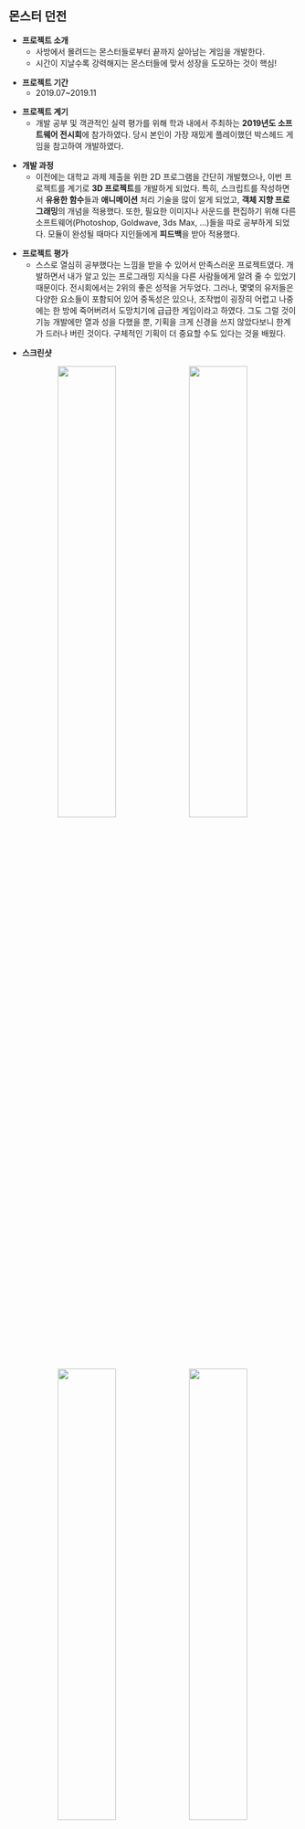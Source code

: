 ## 몬스터 던전

+ **프로젝트 소개**
  + 사방에서 몰려드는 몬스터들로부터 끝까지 살아남는 게임을 개발한다.
  + 시간이 지날수록 강력해지는 몬스터들에 맞서 성장을 도모하는 것이 핵심!

- **프로젝트 기간**
  - 2019.07~2019.11
  
+ **프로젝트 계기**
  + 개발 공부 및 객관적인 실력 평가를 위해 학과 내에서 주최하는 **2019년도 소프트웨어 전시회**에 참가하였다. 당시 본인이 가장 재밌게 플레이했던 박스헤드 게임을 참고하여 개발하였다.

- **개발 과정**
  - 이전에는 대학교 과제 제출을 위한 2D 프로그램을 간단히 개발했으나, 이번 프로젝트를 계기로 **3D 프로젝트**를 개발하게 되었다. 특히, 스크립트를 작성하면서 **유용한 함수**들과 **애니메이션** 처리 기술을 많이 알게 되었고, **객체 지향 프로그래밍**의 개념을 적용했다. 또한, 필요한 이미지나 사운드를 편집하기 위해 다른 소프트웨어(Photoshop, Goldwave, 3ds Max, ...)들을 따로 공부하게 되었다. 모듈이 완성될 때마다 지인들에게 **피드백**을 받아 적용했다.
  
+ **프로젝트 평가**
  + 스스로 열심히 공부했다는 느낌을 받을 수 있어서 만족스러운 프로젝트였다. 개발하면서 내가 알고 있는 프로그래밍 지식을 다른 사람들에게 알려 줄 수 있었기 때문이다. 전시회에서는 2위의 좋은 성적을 거두었다. 그러나, 몇몇의 유저들은 다양한 요소들이 포함되어 있어 중독성은 있으나, 조작법이 굉장히 어렵고 나중에는 한 방에 죽어버려서 도망치기에 급급한 게임이라고 하였다. 그도 그럴 것이 기능 개발에만 열과 성을 다했을 뿐, 기획을 크게 신경을 쓰지 않았다보니 한계가 드러나 버린 것이다. 구체적인 기획이 더 중요할 수도 있다는 것을 배웠다.

- **스크린샷**
<div align="center"> 
<img width="45%" height="45%" src="https://user-images.githubusercontent.com/60832219/208724636-938072b4-9c87-4932-8e19-d6f82d0d9e8f.png"/>
<img width="45%" height="45%" src="https://user-images.githubusercontent.com/60832219/208724647-a81382e9-90d1-4cff-aa5f-703bc3ac6c6f.png"/>
<img width="45%" height="45%" src="https://user-images.githubusercontent.com/60832219/208724650-f8b30a68-e452-4d24-ba20-bf54c023cb4d.png"/>
<img width="45%" height="45%" src="https://user-images.githubusercontent.com/60832219/208724655-5639bf53-155f-43b4-b27c-f9a3dd00a96b.png"/>
<img width="45%" height="45%" src="https://user-images.githubusercontent.com/60832219/208724661-0b13931f-c4ce-4557-9645-aa4d05e5a286.png"/>
<img width="45%" height="45%" src="https://user-images.githubusercontent.com/60832219/208724664-7c0b4f74-bd90-45a8-bd33-149f13f9bd6a.png"/>
</div>

+ **동영상**
<div align="center">
  <a href="https://youtu.be/7ku5uhkcehs"><img width="50%" height="50%" src="https://user-images.githubusercontent.com/60832219/208757751-b40cb782-5a63-484e-95e1-96fcbdd057f1.png"/></a>
</div>
